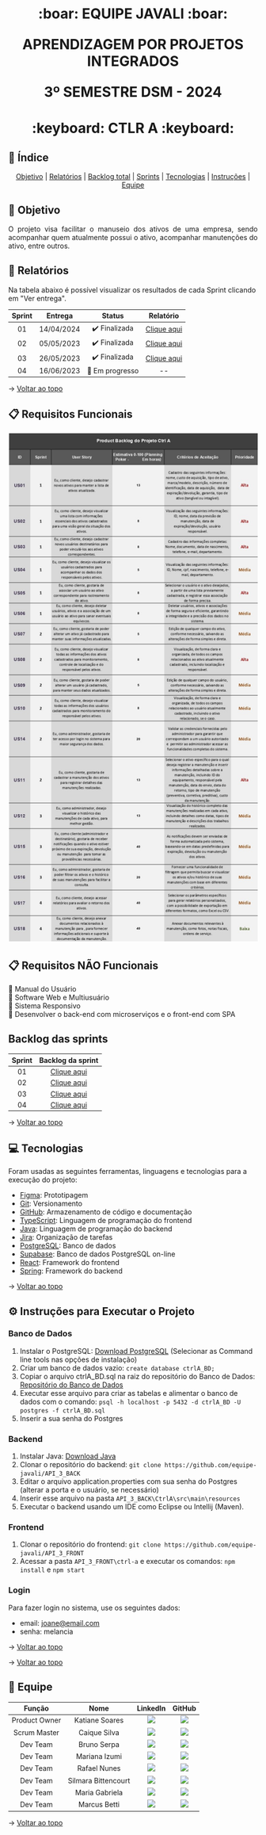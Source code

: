 <span id="topo">
<h1 align='center'>
:boar: EQUIPE JAVALI :boar:

APRENDIZAGEM POR PROJETOS INTEGRADOS

3º SEMESTRE DSM - 2024
</h1>

<h1 align='center'> :keyboard: CTLR A :keyboard: </h1>

## :mag_right: Índice
<p align='center'>
    <a href="#objetivo">Objetivo</a> | 
    <a href="#relatorios">Relatórios</a> |
    <a href="#backlog">Backlog total</a> |
    <a href="#sprints">Sprints</a> |
    <a href="#tecnologias">Tecnologias</a> | 
    <a href="#instrucoes">Instruções</a> | 
    <a href="#equipe">Equipe</a> 
</p>

<span id='objetivo'>

## :dart: Objetivo
<p align='justify'>
    O projeto visa facilitar o manuseio dos ativos de uma empresa,
    sendo acompanhar quem atualmente possui o ativo, acompanhar manutenções do ativo, entre outros.
</p>

<span id='relatorios'>

## :pushpin: Relatórios
Na tabela abaixo é possível visualizar os resultados de cada Sprint clicando em "Ver entrega". 
<!-- [ver entrega](link da sprint correspondente) -->
| Sprint |  Entrega   |            Status           | Relatório |
|:------:|:----------:|:---------------------------:|:---------:|
| 01     | 14/04/2024 | ✔️ Finalizada | [Clique aqui](https://github.com/equipe-javali/API_3/tree/Sprint-1) |
| 02     | 05/05/2023 | ✔️ Finalizada | [Clique aqui](https://github.com/equipe-javali/API_3/tree/Sprint-2) |
| 03     | 26/05/2023 | ✔️ Finalizada | [Clique aqui](https://github.com/equipe-javali/API_3/tree/Sprint-3) |
| 04     | 16/06/2023 | :construction: Em progresso | --        |

→ [Voltar ao topo](#topo)

<span id='backlog'>

## :clipboard: Requisitos Funcionais

<img src="doc/assets/Product Backlog.png" width="750px">

## :clipboard: Requisitos NÃO Funcionais
:pushpin: Manual do Usuário   
:pushpin: Software Web e Multiusuário  
:pushpin: Sistema Responsivo   
:pushpin: Desenvolver o back-end com microserviços e o front-end com SPA  

<span id='sprints'>
<h2>Backlog das sprints</h2>

| Sprint |  Backlog da sprint   |
|:------:|:----------:|
| 01     | [Clique aqui](https://github.com/equipe-javali/API_3/tree/Sprint-1?tab=readme-ov-file#backlog) | 
| 02     | [Clique aqui](https://github.com/equipe-javali/API_3/tree/Sprint-2?tab=readme-ov-file#backlog) | 
| 03     | [Clique aqui](https://github.com/equipe-javali/API_3/tree/Sprint-3?tab=readme-ov-file#backlog) | 
| 04     | [Clique aqui](https://github.com/equipe-javali/API_3/tree/Sprint-4?tab=readme-ov-file#backlog) | 

→ [Voltar ao topo](#topo)

<span id='tecnologias'>

## 💻 Tecnologias
Foram usadas as seguintes ferramentas, linguagens e tecnologias para a execução do projeto:
- [Figma](https://www.figma.com): Prototipagem
- [Git](https://git-scm.com): Versionamento
- [GitHub](https://github.com/): Armazenamento de código e documentação
- [TypeScript](https://www.w3schools.com/js/default.asp): Linguagem de programação do frontend
- [Java](https://java.com): Linguagem de programação do backend
- [Jira](https://www.atlassian.com/software/jira): Organização de tarefas
- [PostgreSQL](https://www.postgresql.org/): Banco de dados
- [Supabase](https://supabase.com/): Banco de dados PostgreSQL on-line
- [React](https://pt-br.reactjs.org/): Framework do frontend
- [Spring](https://spring.io/): Framework do backend

→ [Voltar ao topo](#topo)  
<span id="instrucoes">

## :gear: Instruções para Executar o Projeto

### Banco de Dados

1. Instalar o PostgreSQL: [Download PostgreSQL](https://www.postgresql.org/download/)
   (Selecionar as Command line tools nas opções de instalação)
2. Criar um banco de dados vazio: `create database ctrlA_BD;`
3. Copiar o arquivo ctrlA_BD.sql na raiz do repositório do Banco de Dados: [Repositório do Banco de Dados](https://github.com/equipe-javali/API_3_BD)
4. Executar esse arquivo para criar as tabelas e alimentar o banco de dados com o comando: `psql -h localhost -p 5432 -d ctrlA_BD -U postgres -f ctrlA_BD.sql`
5. Inserir a sua senha do Postgres

### Backend 

1. Instalar Java: [Download Java](https://www.java.com/download/ie_manual.jsp)
2. Clonar o repositório do backend: `git clone https://github.com/equipe-javali/API_3_BACK`
3. Editar o arquivo application.properties com sua senha do Postgres (alterar a porta e o usuário, se necessário)
4. Inserir esse arquivo na pasta `API_3_BACK\CtrlA\src\main\resources`
5. Executar o backend usando um IDE como Eclipse ou Intellij (Maven).

### Frontend

1. Clonar o repositório do frontend: `git clone https://github.com/equipe-javali/API_3_FRONT`
2. Acessar a pasta `API_3_FRONT\ctrl-a` e executar os comandos: `npm install` e `npm start`

### Login

Para fazer login no sistema, use os seguintes dados:
- email: joane@email.com
- senha: melancia

→ [Voltar ao topo](#topo)

→ [Voltar ao topo](#topo)  
<span id="equipe">

## :busts_in_silhouette: Equipe
|     Função    |            Nome           |                                                                                                    LinkedIn                                                                                                    |                                                                                    GitHub                                                                                    |
| :-----------: | :-----------------------: | :------------------------------------------------------------------------------------------------------------------------------------------------------------------------------------------------------------: | :--------------------------------------------------------------------------------------------------------------------------------------------------------------------------: |
| Product Owner | Katiane Soares | <a href="https://www.linkedin.com/in/katiane-soares-4b8193245/" target="_blanck"> <img src="https://img.shields.io/badge/-LinkedIn-%230077B5?style=for-the-badge&logo=linkedin&logoColor=white" target="_blank">          | <a href="https://github.com/Katianefatec" target="_blank"><img src="https://img.shields.io/badge/GitHub-100000?style=for-the-badge&logo=github&logoColor=white"></a>          |
| Scrum Master      | Caique Silva    | <a href="https://www.linkedin.com/in/caiquepastelsilva" target="_blanck"> <img src="https://img.shields.io/badge/-LinkedIn-%230077B5?style=for-the-badge&logo=linkedin&logoColor=white" target="_blank">       | <a href="https://github.com/PasteldePaodeCoxinha" target="_blank"><img src="https://img.shields.io/badge/GitHub-100000?style=for-the-badge&logo=github&logoColor=white"></a> |
| Dev Team      | Bruno Serpa   | <a href="https://www.linkedin.com/in/brunoserpa" target="_blanck"> <img src="https://img.shields.io/badge/-LinkedIn-%230077B5?style=for-the-badge&logo=linkedin&logoColor=white" target="_blank">              | <a href="https://github.com/BrunoSerpa" target="_blank"><img src="https://img.shields.io/badge/GitHub-100000?style=for-the-badge&logo=github&logoColor=white"></a>           |
| Dev Team      | Mariana Izumi       | <a href="https://www.linkedin.com/in/mariana-izumi-developer" target="_blanck"> <img src="https://img.shields.io/badge/-LinkedIn-%230077B5?style=for-the-badge&logo=linkedin&logoColor=white" target="_blank"> | <a href="https://github.com/MariMiks/" target="_blank"><img src="https://img.shields.io/badge/GitHub-100000?style=for-the-badge&logo=github&logoColor=white"></a>            |
| Dev Team      | Rafael Nunes  | <a href="https://www.linkedin.com/in/rafael-nunes-silva"  target="_blanck"> <img src="https://img.shields.io/badge/-LinkedIn-%230077B5?style=for-the-badge&logo=linkedin&logoColor=white" target="_blank">     | <a href="https://github.com/Rafael-Nunes-Silva" target="_blank"><img src="https://img.shields.io/badge/GitHub-100000?style=for-the-badge&logo=github&logoColor=white"></a>   |
| Dev Team      | Silmara Bittencourt  | <a href="https://www.linkedin.com/in/silmara-in%C3%AAs-bittencourt-da-costa-243478214/?trk=people-guest_people_search-card&originalSubdomain=br"  target="_blanck"> <img src="https://img.shields.io/badge/-LinkedIn-%230077B5?style=for-the-badge&logo=linkedin&logoColor=white" target="_blank">     | <a href="https://github.com/SBittencourt"><img src="https://img.shields.io/badge/GitHub-100000?style=for-the-badge&logo=github&logoColor=white"></a>   |
| Dev Team      | Maria Gabriela | <a href="https://www.linkedin.com/in/gabrieia-mello-3819a9270/"  target="_blanck"> <img src="https://img.shields.io/badge/-LinkedIn-%230077B5?style=for-the-badge&logo=linkedin&logoColor=white" target="_blank">     | <a href="https://github.com/MariaGabrielaMello" target="_blank"><img src="https://img.shields.io/badge/GitHub-100000?style=for-the-badge&logo=github&logoColor=white"></a>   |
| Dev Team      | Marcus Betti | <a href="https://www.linkedin.com/in/marcus-betti-715b6614a/"  target="_blanck"> <img src="https://img.shields.io/badge/-LinkedIn-%230077B5?style=for-the-badge&logo=linkedin&logoColor=white" target="_blank">     | <a href="https://github.com/marcusvbe"><img src="https://img.shields.io/badge/GitHub-100000?style=for-the-badge&logo=github&logoColor=white"></a>   |

→ [Voltar ao topo](#topo)

